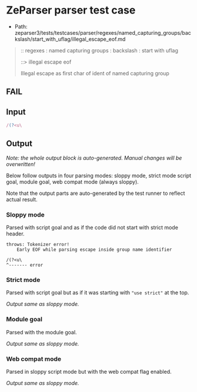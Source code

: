 # ZeParser parser test case

- Path: zeparser3/tests/testcases/parser/regexes/named_capturing_groups/backslash/start_with_uflag/illegal_escape_eof.md

> :: regexes : named capturing groups : backslash : start with uflag
>
> ::> illegal escape eof
>
> Illegal escape as first char of ident of named capturing group

## FAIL

## Input

`````js
/(?<u\
`````

## Output

_Note: the whole output block is auto-generated. Manual changes will be overwritten!_

Below follow outputs in four parsing modes: sloppy mode, strict mode script goal, module goal, web compat mode (always sloppy).

Note that the output parts are auto-generated by the test runner to reflect actual result.

### Sloppy mode

Parsed with script goal and as if the code did not start with strict mode header.

`````
throws: Tokenizer error!
    Early EOF while parsing escape inside group name identifier

/(?<u\
^------- error
`````

### Strict mode

Parsed with script goal but as if it was starting with `"use strict"` at the top.

_Output same as sloppy mode._

### Module goal

Parsed with the module goal.

_Output same as sloppy mode._

### Web compat mode

Parsed in sloppy script mode but with the web compat flag enabled.

_Output same as sloppy mode._
